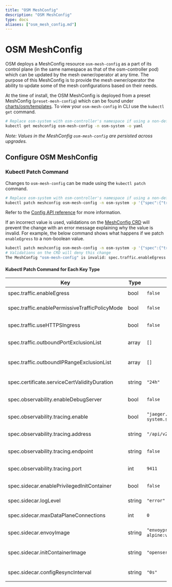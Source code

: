 ```yaml
---
title: "OSM MeshConfig"
description: "OSM MeshConfig"
type: docs
aliases: ["osm_mesh_config.md"]
---
```


# OSM MeshConfig
OSM deploys a MeshConfig resource `osm-mesh-config` as a part of its control plane (in the same namespace as that of the osm-controller pod) which can be updated by the mesh owner/operator at any time. The purpose of this MeshConfig is to provide the mesh owner/operator the ability to update some of the mesh configurations based on their needs.

At the time of install, the OSM MeshConfig is deployed from a preset MeshConfig (`preset-mesh-config`) which can be found under [charts/osm/templates](https://github.com/openservicemesh/osm/blob/main/charts/osm/templates/preset-mesh-config.yaml).
To view your `osm-mesh-config` in CLI use the `kubectl get` command.
```bash
# Replace osm-system with osm-controller's namespace if using a non-default namespace
kubectl get meshconfig osm-mesh-config -n osm-system -o yaml
```

*Note: Values in the MeshConfig `osm-mesh-config` are persisted across upgrades.*

## Configure OSM MeshConfig
### Kubectl Patch Command
Changes to `osm-mesh-config` can be made using the `kubectl patch` command.
```bash
# Replace osm-system with osm-controller's namespace if using a non-default namespace
kubectl patch meshconfig osm-mesh-config -n osm-system -p '{"spec":{"traffic":{"enableEgress":true}}}'  --type=merge
```
Refer to the [Config API reference](/docs/apidocs/config/v1alpha1.md) for more information.

If an incorrect value is used, validations on the [MeshConfig CRD](https://github.com/openservicemesh/osm/blob/main/charts/osm/crds/meshconfig.yaml) will prevent the change with an error message explaining why the value is invalid.
For example, the below command shows what happens if we patch `enableEgress` to a non-boolean value.
```bash
kubectl patch meshconfig osm-mesh-config -n osm-system -p '{"spec":{"traffic":{"enableEgress":"no"}}}'  --type=merge
# Validations on the CRD will deny this change
The MeshConfig "osm-mesh-config" is invalid: spec.traffic.enableEgress: Invalid value: "string": spec.traffic.enableEgress in body must be of type boolean: "string"
```
#### Kubectl Patch Command for Each Key Type

| Key | Type | Default Value | Kubectl Patch Command Examples |
|-----|------|---------------|--------------------------------|
| spec.traffic.enableEgress | bool | `false` | `kubectl patch meshconfig osm-mesh-config -n osm-system -p '{"spec":{"traffic":{"enableEgress":true}}}'  --type=merge` |
| spec.traffic.enablePermissiveTrafficPolicyMode | bool | `false` | `kubectl patch meshconfig osm-mesh-config -n osm-system -p '{"spec":{"traffic":{"enablePermissiveTrafficPolicyMode":true}}}'  --type=merge` |
| spec.traffic.useHTTPSIngress | bool | `false` | `kubectl patch meshconfig osm-mesh-config -n osm-system -p '{"spec":{"traffic":{"useHTTPSIngress":true}}}'  --type=merge` |
| spec.traffic.outboundPortExclusionList | array | `[]` | `kubectl patch meshconfig osm-mesh-config -n osm-system -p '{"spec":{"traffic":{"outboundPortExclusionList":6379,8080}}}'  --type=merge` |
| spec.traffic.outboundIPRangeExclusionList | array | `[]` | `kubectl patch meshconfig osm-mesh-config -n osm-system -p '{"spec":{"traffic":{"outboundIPRangeExclusionList":"10.0.0.0/32,1.1.1.1/24"}}}'  --type=merge` |
| spec.certificate.serviceCertValidityDuration | string | `"24h"` | `kubectl patch meshconfig osm-mesh-config -n osm-system -p '{"spec":{"certificate":{"serviceCertValidityDuration":"24h"}}}'  --type=merge` |
| spec.observability.enableDebugServer | bool | `false` | `kubectl patch meshconfig osm-mesh-config -n osm-system -p '{"spec":{"observability":{"serviceCertValidityDuration":true}}}'  --type=merge` |
| spec.observability.tracing.enable | bool | `"jaeger.osm-system.svc.cluster.local"`| `kubectl patch meshconfig osm-mesh-config -n osm-system -p '{"spec":{"observability":{"tracing":{"address": "jaeger.osm-system.svc.cluster.local"}}}}'  --type=merge` |
| spec.observability.tracing.address | string | `"/api/v2/spans"` | `kubectl patch meshconfig osm-mesh-config -n osm-system -p '{"spec":{"observability":{"tracing":{"endpoint":"/api/v2/spans"}}}}'  --type=merge' --type=merge` |
| spec.observability.tracing.endpoint | string | `false`| `kubectl patch meshconfig osm-mesh-config -n osm-system -p '{"spec":{"observability":{"tracing":{"enable":true}}}}'  --type=merge` |
| spec.observability.tracing.port | int | `9411`| `kubectl patch meshconfig osm-mesh-config -n osm-system -p '{"spec":{"observability":{"tracing":{"port":9411}}}}'  --type=merge` |
| spec.sidecar.enablePrivilegedInitContainer | bool | `false` | `kubectl patch meshconfig osm-mesh-config -n osm-system -p '{"spec":{"sidecar":{"enablePrivilegedInitContainer":true}}}'  --type=merge` |
| spec.sidecar.logLevel | string | `"error"` | `kubectl patch meshconfig osm-mesh-config -n osm-system -p '{"spec":{"sidecar":{"logLevel":"error"}}}'  --type=merge` |
| spec.sidecar.maxDataPlaneConnections | int | `0` | `kubectl patch meshconfig osm-mesh-config -n osm-system -p '{"spec":{"sidecar":{"maxDataPlaneConnections":"error"}}}'  --type=merge` |
| spec.sidecar.envoyImage | string | `"envoyproxy/envoy-alpine:v1.17.2"` | `kubectl patch meshconfig osm-mesh-config -n osm-system -p '{"spec":{"sidecar":{"envoyImage":"envoyproxy/envoy-alpine:v1.17.2"}}}'  --type=merge` |
| spec.sidecar.initContainerImage | string | `"openservicemesh/init:v0.8.4"` | `kubectl patch meshconfig osm-mesh-config -n osm-system -p '{"spec":{"sidecar":{"initContainerImage":"openservicemesh/init:v0.8.4"}}}' --type=merge` |
| spec.sidecar.configResyncInterval | string | `"0s"` | `kubectl patch meshconfig osm-mesh-config -n osm-system -p '{"spec":{"sidecar":{"configResyncInterval":"30s"}}}'  --type=merge` |